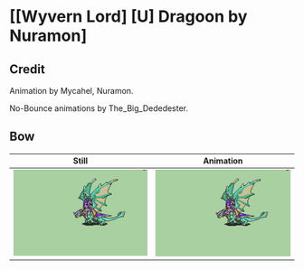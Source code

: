 # [\[Wyvern Lord\] \[U\] Dragoon by Nuramon]

## Credit

Animation by Mycahel, Nuramon.

No-Bounce animations by The_Big_Dededester.
	
## Bow

| Still | Animation |
| :---: | :-------: |
| ![Bow still](./Bow_000.png) | ![Bow animation](./Bow.gif) |
